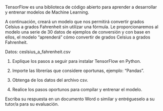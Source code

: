 TensorFlow es una biblioteca de código abierto para aprender a desarrollar y entrenar modelos de Machine Learning.

A continuación, creará un modelo que nos permitirá convertir grados Celsius a grados Fahrenheit sin utilizar una fórmula. Le proporcionaremos al modelo una serie de 30 datos de ejemplos de conversión y con base en ellos, el modelo “aprenderá” cómo convertir de grados Celsius a grados Fahrenheit.

Datos: ceslsius_a_fahrenheit.csv

1. Explique los pasos a seguir para instalar TensorFlow en Python.

2. Importe las librerías que considere oportunas, ejemplo: “Pandas”.

3. Obtenga de los datos del archivo csv.

4. Realice los pasos oportunos para compilar y entrenar el modelo.


Escriba su respuesta en un documento Word o similar y entrégueselo a su tutor/a para su evaluación.